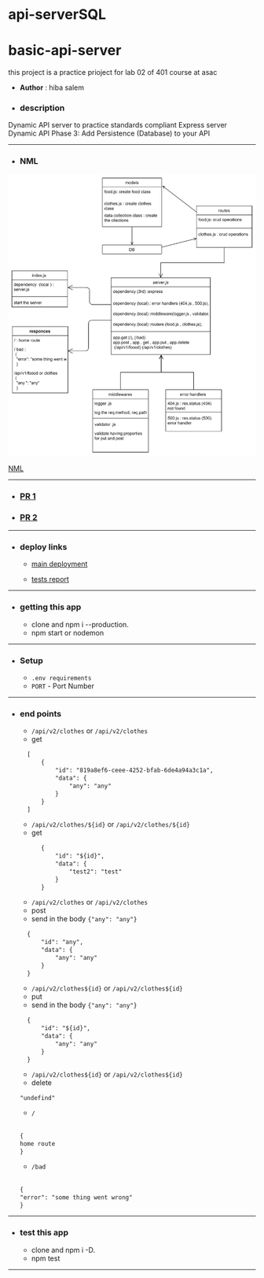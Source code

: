 # api-serverSQL

# basic-api-server

this project is a practice prioject for lab 02 of 401 course at asac

- **Author** : hiba salem

- ### description

Dynamic API server to practice standards compliant Express server
Dynamic API Phase 3: Add Persistence (Database) to your API

---

- ### NML

![NML](./lab04.jpg)

[NML](https://drive.google.com/file/d/1xFnXqAxvzYhNYf09JsOBLloL1n0ttqU4/view?usp=sharing)

---

- ### [PR 1 ](https://github.com/hibasalem/api-serverSQL/pull/1)
- ### [PR 2 ](https://github.com/hibasalem/api-serverSQL/pull/2)


---

- ### deploy links

  - [main deployment](https://api-serverSQLmain.herokuapp.com)

  - [tests report](https://github.com/hibasalem/api-serverSQL/actions)

---

- ### getting this app

  - clone and npm i --production.
  - npm start or nodemon

---

- ### Setup

  - `.env requirements`
  - `PORT` - Port Number

---

- ### end points

  - `/api/v2/clothes` or `/api/v2/clothes`
  - get

  ```
    [
        {
            "id": "819a8ef6-ceee-4252-bfab-6de4a94a3c1a",
            "data": {
                "any": "any"
            }
        }
    ]

  ```

  - `/api/v2/clothes/${id}` or `/api/v2/clothes/${id}`
  - get

  ```
        {
            "id": "${id}",
            "data": {
                "test2": "test"
            }
        }

  ```

  - `/api/v2/clothes` or `/api/v2/clothes`
  - post
  - send in the body `{"any": "any"}`

  ```
    {
        "id": "any",
        "data": {
            "any": "any"
        }
    }

  ```

  - `/api/v2/clothes${id}` or `/api/v2/clothes${id}`
  - put
  - send in the body `{"any": "any"}`

  ```
    {
        "id": "${id}",
        "data": {
            "any": "any"
        }
    }

  ```

  - `/api/v2/clothes${id}` or `/api/v2/clothes${id}`
  - delete

  ```
  "undefind"

  ```

  - `/`

  ```

  {
  home route
  }

  ```

  - `/bad`

  ```

  {
  "error": "some thing went wrong"
  }

  ```

---

- ### test this app

  - clone and npm i -D.
  - npm test

---
